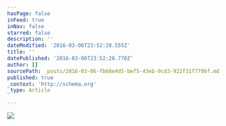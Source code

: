 ```yaml
---
hasPage: false
inFeed: true
inNav: false
starred: false
description: ''
dateModified: '2016-03-06T23:52:28.555Z'
title: ''
datePublished: '2016-03-06T23:52:28.778Z'
author: []
sourcePath: _posts/2016-03-06-fb68e4d5-bef5-43eb-9cd3-922f31f779bf.md
published: true
_context: 'http://schema.org'
_type: Article

---
```

![](https://the-grid-user-content.s3-us-west-2.amazonaws.com/d2525584-a117-4c50-b4cc-1d40bc4be3e1.jpg)